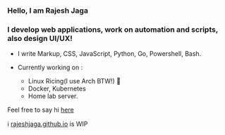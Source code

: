 ### Hello, I am Rajesh Jaga

### I develop web applications, work on automation and scripts, also design UI/UX!

- I write Markup, CSS, JavaScript, Python, Go, Powershell, Bash.

- Currently working on :
  - Linux Ricing(I use Arch BTW!) &#129315;
  - Docker, Kubernetes
  - Home lab server.

Feel free to say hi [here](mailto:rajaga223@gmail.com)

&#8505; [rajeshjaga.github.io](https://rajeshjaga.github.io) is WIP
